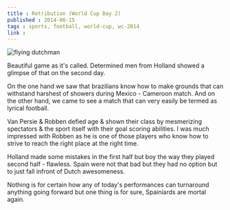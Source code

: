 ```yaml
---
title : Retribution (World Cup Day 2)
published : 2014-06-15
tags : sports, football, world-cup, wc-2014
link :
---
```


![flying dutchman](https://pbs.twimg.com/media/BqF7DWYIcAA0ay-.jpg:large)

Beautiful game as it's called. Determined men from Holland showed a glimpse of that on the second day.

On the one hand we saw that brazilians know how to make grounds that can withstand harshest of showers during Mexico - Cameroon match. And on the other hand, we came to see a match that can very easily be termed as lyrical football.

Van Persie & Robben defied age & shown their class by mesmerizing spectators & the sport itself with their goal scoring abilities. I was much impressed with Robben as he is one of those players who know how to strive to reach the right place at the right time.

Holland made some mistakes in the first half but boy the way they played second half - flawless. Spain were not that bad but they had no option but to just fall infront of Dutch awesomeness.

Nothing is for certain how any of today's performances can turnaround anything going forward but one thing is for sure, Spainiards are mortal again.

